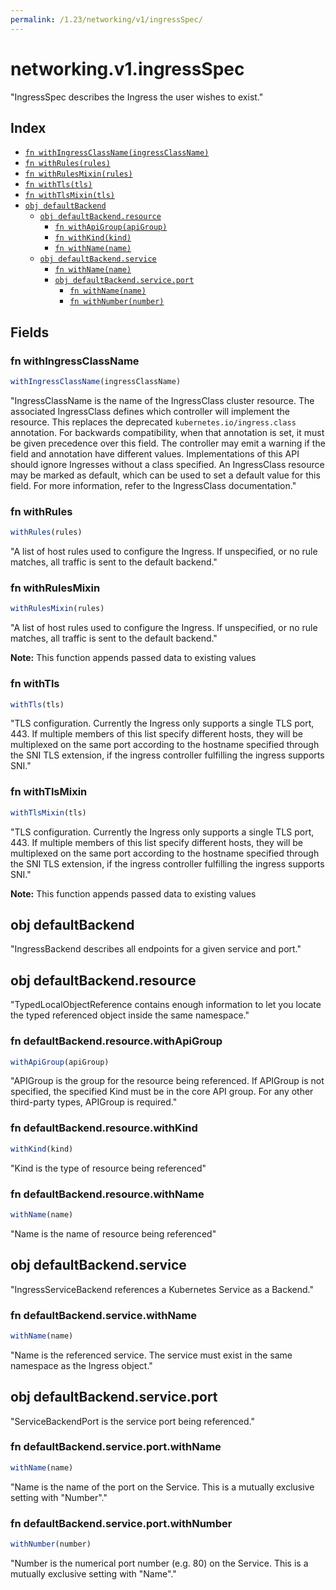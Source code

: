```yaml
---
permalink: /1.23/networking/v1/ingressSpec/
---
```


# networking.v1.ingressSpec

"IngressSpec describes the Ingress the user wishes to exist."

## Index

* [`fn withIngressClassName(ingressClassName)`](#fn-withingressclassname)
* [`fn withRules(rules)`](#fn-withrules)
* [`fn withRulesMixin(rules)`](#fn-withrulesmixin)
* [`fn withTls(tls)`](#fn-withtls)
* [`fn withTlsMixin(tls)`](#fn-withtlsmixin)
* [`obj defaultBackend`](#obj-defaultbackend)
  * [`obj defaultBackend.resource`](#obj-defaultbackendresource)
    * [`fn withApiGroup(apiGroup)`](#fn-defaultbackendresourcewithapigroup)
    * [`fn withKind(kind)`](#fn-defaultbackendresourcewithkind)
    * [`fn withName(name)`](#fn-defaultbackendresourcewithname)
  * [`obj defaultBackend.service`](#obj-defaultbackendservice)
    * [`fn withName(name)`](#fn-defaultbackendservicewithname)
    * [`obj defaultBackend.service.port`](#obj-defaultbackendserviceport)
      * [`fn withName(name)`](#fn-defaultbackendserviceportwithname)
      * [`fn withNumber(number)`](#fn-defaultbackendserviceportwithnumber)

## Fields

### fn withIngressClassName

```ts
withIngressClassName(ingressClassName)
```

"IngressClassName is the name of the IngressClass cluster resource. The associated IngressClass defines which controller will implement the resource. This replaces the deprecated `kubernetes.io/ingress.class` annotation. For backwards compatibility, when that annotation is set, it must be given precedence over this field. The controller may emit a warning if the field and annotation have different values. Implementations of this API should ignore Ingresses without a class specified. An IngressClass resource may be marked as default, which can be used to set a default value for this field. For more information, refer to the IngressClass documentation."

### fn withRules

```ts
withRules(rules)
```

"A list of host rules used to configure the Ingress. If unspecified, or no rule matches, all traffic is sent to the default backend."

### fn withRulesMixin

```ts
withRulesMixin(rules)
```

"A list of host rules used to configure the Ingress. If unspecified, or no rule matches, all traffic is sent to the default backend."

**Note:** This function appends passed data to existing values

### fn withTls

```ts
withTls(tls)
```

"TLS configuration. Currently the Ingress only supports a single TLS port, 443. If multiple members of this list specify different hosts, they will be multiplexed on the same port according to the hostname specified through the SNI TLS extension, if the ingress controller fulfilling the ingress supports SNI."

### fn withTlsMixin

```ts
withTlsMixin(tls)
```

"TLS configuration. Currently the Ingress only supports a single TLS port, 443. If multiple members of this list specify different hosts, they will be multiplexed on the same port according to the hostname specified through the SNI TLS extension, if the ingress controller fulfilling the ingress supports SNI."

**Note:** This function appends passed data to existing values

## obj defaultBackend

"IngressBackend describes all endpoints for a given service and port."

## obj defaultBackend.resource

"TypedLocalObjectReference contains enough information to let you locate the typed referenced object inside the same namespace."

### fn defaultBackend.resource.withApiGroup

```ts
withApiGroup(apiGroup)
```

"APIGroup is the group for the resource being referenced. If APIGroup is not specified, the specified Kind must be in the core API group. For any other third-party types, APIGroup is required."

### fn defaultBackend.resource.withKind

```ts
withKind(kind)
```

"Kind is the type of resource being referenced"

### fn defaultBackend.resource.withName

```ts
withName(name)
```

"Name is the name of resource being referenced"

## obj defaultBackend.service

"IngressServiceBackend references a Kubernetes Service as a Backend."

### fn defaultBackend.service.withName

```ts
withName(name)
```

"Name is the referenced service. The service must exist in the same namespace as the Ingress object."

## obj defaultBackend.service.port

"ServiceBackendPort is the service port being referenced."

### fn defaultBackend.service.port.withName

```ts
withName(name)
```

"Name is the name of the port on the Service. This is a mutually exclusive setting with \"Number\"."

### fn defaultBackend.service.port.withNumber

```ts
withNumber(number)
```

"Number is the numerical port number (e.g. 80) on the Service. This is a mutually exclusive setting with \"Name\"."